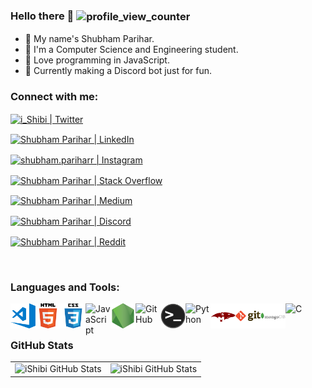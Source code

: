 ### Hello there 👋 <img src="https://komarev.com/ghpvc/?username=iShibi&style=flat-square" alt="profile_view_counter" align="center" />

- 👦 My name's Shubham Parihar.
- 📜 I'm a Computer Science and Engineering student.
- 💖 Love programming in JavaScript.
- 🤖 Currently making a Discord bot just for fun.

### Connect with me:

<a href='https://twitter.com/i_Shibi' title='Twitter'><img align='center' alt='i_Shibi | Twitter' height='50px' width='50px' src='https://github.com/iShibi/storage/blob/master/iShibi_assets/social_media_icons/twitter.png' /></a>

<a href='https://www.linkedin.com/in/shubhamparihar202/' title='LinkedIn'><img align='center' alt='Shubham Parihar | LinkedIn' height='50px' width='50px' src='https://github.com/iShibi/storage/blob/master/iShibi_assets/social_media_icons/linkedin.png' /></a>

<a href='https://www.instagram.com/shubham.pariharr/' title='Instagram'><img align='center' alt='shubham.pariharr | Instagram' height='50px' width='50px' src='https://github.com/iShibi/storage/blob/master/iShibi_assets/social_media_icons/instagram.png' /></a>

<a href='https://stackoverflow.com/users/13809941/shubham-parihar?tab=profile' title='Stack Overflow'><img align='center' alt='Shubham Parihar | Stack Overflow' height='50px' width='50px' src='https://github.com/iShibi/storage/blob/master/iShibi_assets/social_media_icons/stack_overflow.png' /></a>

<a href='https://medium.com/@shubhamparihar' title='Medium'><img align='center' alt='Shubham Parihar | Medium' height='50' width='50px' src='https://github.com/iShibi/storage/blob/master/iShibi_assets/social_media_icons/medium.png' /></a>

<a href='https://discord.com/users/620567262004248596' title='Discord'><img align='center' alt='Shubham Parihar | Discord' height='50px' width='50px' src='https://github.com/iShibi/storage/blob/master/iShibi_assets/social_media_icons/discord.png' /></a>

<a href='https://www.reddit.com/user/i_Shibi' title='Reddit'><img align='center' alt='Shubham Parihar | Reddit' height='50px' width='50px' src='https://github.com/iShibi/storage/blob/master/iShibi_assets/social_media_icons/reddit.png' /></a>

</br>

### Languages and Tools:

<img align="left" alt="Visual Studio Code" width="40px" src="https://raw.githubusercontent.com/github/explore/80688e429a7d4ef2fca1e82350fe8e3517d3494d/topics/visual-studio-code/visual-studio-code.png" />
<img align="left" alt="HTML5" width="40px" src="https://raw.githubusercontent.com/github/explore/80688e429a7d4ef2fca1e82350fe8e3517d3494d/topics/html/html.png" />
<img align="left" alt="CSS3" width="40px" src="https://raw.githubusercontent.com/github/explore/80688e429a7d4ef2fca1e82350fe8e3517d3494d/topics/css/css.png" />
<img align="left" alt="JavaScript" width="40px" src="https://img.icons8.com/dusk/64/000000/javascript-logo.png" />
<img align="left" alt="Node.js" width="40px" src="https://raw.githubusercontent.com/github/explore/80688e429a7d4ef2fca1e82350fe8e3517d3494d/topics/nodejs/nodejs.png" />
<img align="left" alt="GitHub" width="40px" src="https://img.icons8.com/dusk/64/000000/github.png" />
<img align="left" alt="Terminal" width="40px" src="https://raw.githubusercontent.com/github/explore/80688e429a7d4ef2fca1e82350fe8e3517d3494d/topics/terminal/terminal.png" />
<img align="left" alt="Python" width="40px" src="https://img.icons8.com/dusk/64/000000/python.png" />
<img align="left" alt="Mongoose" width="40px" src="https://raw.githubusercontent.com/github/explore/80688e429a7d4ef2fca1e82350fe8e3517d3494d/topics/mongoose/mongoose.png" />
<img align="left" alt="Git" width="40px" src="https://raw.githubusercontent.com/github/explore/80688e429a7d4ef2fca1e82350fe8e3517d3494d/topics/git/git.png" />
<img align="left" alt="MongoDB" width="40px" src="https://raw.githubusercontent.com/github/explore/80688e429a7d4ef2fca1e82350fe8e3517d3494d/topics/mongodb/mongodb.png" />
<img align="left" alt="C" width="40px" src="https://img.icons8.com/dusk/64/000000/c-programming.png" />


<br/><br/>

### GitHub Stats

<table>
    <tr>
        <td align="left" style="padding=0;width=0;">
            <img align="left" alt="iShibi GitHub Stats" src="https://github-readme-stats.ishibi.vercel.app/api?username=iShibi&show_icons=true&hide_border=true&count_private=true" />
        </td>
        <td align="right" style="padding=0;width=0;">
            <img align="right" alt="iShibi GitHub Stats" src="https://github-readme-stats.ishibi.vercel.app/api/top-langs/?username=iShibi&&layout=compact&show_icons=true&title_color=4F8CC9&text_color=9f9f9f&bg_color=00000000&hide_border=true&icon_color=00000000&langs_count=10&count_private=true" />
        </td>
    </tr>
</table>